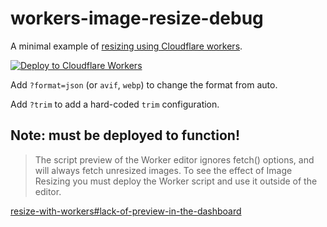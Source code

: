 # workers-image-resize-debug

A minimal example of [resizing using Cloudflare workers](https://developers.cloudflare.com/images/image-resizing/resize-with-workers).

<!-- https://developers.cloudflare.com/workers/platform/deploy-button -->
[![Deploy to Cloudflare Workers](https://deploy.workers.cloudflare.com/button)](https://deploy.workers.cloudflare.com/?url=https://github.com/ptim/workers-image-resize-debug)

Add `?format=json` (or `avif`, `webp`) to change the format from auto.

Add `?trim` to add a hard-coded `trim` configuration.

## Note: must be deployed to function!

> The script preview of the Worker editor ignores fetch() options, and will always fetch unresized images. To see the effect of Image Resizing you must deploy the Worker script and use it outside of the editor.

[resize-with-workers#lack-of-preview-in-the-dashboard](https://developers.cloudflare.com/images/image-resizing/resize-with-workers#lack-of-preview-in-the-dashboard)
